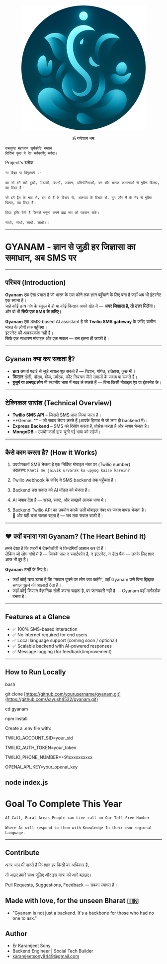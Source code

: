 <p align="center">
  <img src="./readme.png" alt="Saadhna AI Logo" width="400" />
</p>

<p align="center">
         ॐ गणेशाय नमः 
  
    वक्रतुण्ड महाकाय सूर्यकोटि समप्रभ  
    निर्विघ्नं कुरु मे देव सर्वकार्येषु सर्वदा॥
</p>

<p>
   Project's श्लोक
   
    सा विद्या या विमुक्तये :-

    वह जो हमें सारे दुखों, पीड़ाओं, बंधनों, अज्ञान, प्रतियोगिताओं, भ्रम और भ्रामक कल्पनाओं से मुक्ति दिलाए, वह विद्या है।

    जो हमें द्वैत के भाव से, हम दो हैं के विचार से, अलगाव के विचार से, तुम और मैं के भेद से मुक्ति दिलाए, वह विद्या है।

    विद्या दृष्टि देती है जिससे मनुष्य अपने ब्रह्म रूप को पहचान सके।

    साधो, साधो, साधो, साधो।।
</p>

---


#  GYANAM - ज्ञान से जुड़ी हर जिज्ञासा का समाधान, अब SMS पर

---

## **परिचय (Introduction)**

**Gyanam** एक ऐसा प्रयास है जो भारत के उस कोने तक ज्ञान पहुँचाने के लिए बना है जहाँ अब भी इंटरनेट एक सपना है।  
चाहे कोई छात्र गांव के स्कूल में हो या कोई किसान अपने खेत में — **अगर जिज्ञासा है, तो उत्तर मिलेगा**।  
और वो भी **सिर्फ एक SMS के ज़रिए।**

**Gyanam** एक SMS-based AI assistant है जो **Twilio SMS gateway** के ज़रिए ग्रामीण भारत के लोगों तक पहुँचेगा।  
इंटरनेट की आवश्यकता नहीं है।  
सिर्फ एक साधारण मोबाइल और एक सवाल — बस इतना ही काफी है।

---

## **Gyanam क्या कर सकता है?**

-  **छात्र** अपनी पढ़ाई से जुड़े सवाल पूछ सकते हैं — विज्ञान, गणित, इतिहास, कुछ भी।
-  **किसान** खेती, मौसम, बीज, उर्वरक, कीट नियंत्रण जैसे सवालों के जवाब पा सकते हैं।
-  **बुजुर्ग या अनपढ़ लोग** भी स्थानीय भाषा में मदद ले सकते हैं — बिना किसी मोबाइल ऐप या इंटरनेट के।

---

##  **टेक्निकल सारांश (Technical Overview)**

-  **Twilio SMS API** – जिससे SMS प्राप्त किया जाता है।
-  **Gemini ** – जो जवाब तैयार करते हैं (आपके हिसाब से जो लगा हो backend में)।
-  **Express Backend** – SMS को रिसीव करता है, प्रोसेस करता है और जवाब भेजता है।
-  **MongoDB** – उपयोगकर्ता द्वारा चुनी गई भाषा को सहेजें।

---

##  **कैसे काम करता है? (How it Works)**

1. उपयोगकर्ता SMS भेजता है एक निर्दिष्ट मोबाइल नंबर पर (Twilio number)  
    उदाहरण: `Kheti me jaivik urvarak ka upyog kaise karein?`

2. Twilio webhook के ज़रिए ये SMS backend तक पहुँचता है।

3. Backend उस सवाल को AI मॉडल को भेजता है।

4. AI जवाब देता है — सरल, स्पष्ट, और समझने लायक भाषा में।

5. Backend Twilio API का उपयोग करके उसी मोबाइल नंबर पर जवाब वापस भेजता है।  
   🔁 और यही चक्र चलता रहता है — जब तक सवाल बाकी हैं।

---

## ❤️ **क्यों बनाया गया Gyanam? (The Heart Behind It)**

हमने देखा है कि शहरों में टेक्नोलॉजी ने ज़िन्दगियाँ आसान कर दी हैं।  
लेकिन जो लोग गांवों में हैं — जिनके पास न स्मार्टफोन है, न इंटरनेट, न डेटा पैक — उनके लिए ज्ञान आज भी दूर है।

**Gyanam** उन्हीं के लिए है।

- जहाँ कोई छात्र डरता है कि "सवाल पूछने पर लोग क्या कहेंगे", वहाँ Gyanam उसे बिना झिझक सवाल पूछने की आज़ादी देता है।
- जहाँ कोई किसान वैज्ञानिक खेती करना चाहता है, पर जानकारी नहीं है — Gyanam वहाँ मार्गदर्शक बनता है।

---

##  **Features at a Glance**

- ✅ 100% SMS-based interaction
- ✅ No internet required for end users
- ✅ Local language support (coming soon / optional)
- ✅ Scalable backend with AI-powered responses
- ✅ Message logging (for feedback/improvement)

---

##  **How to Run Locally**

bash

git clone [https://github.com/yourusername/gyanam.git](https://github.com/Aayush4532/gyanam.git)

cd gyanam

npm install

Create a .env file with:

TWILIO_ACCOUNT_SID=your_sid

TWILIO_AUTH_TOKEN=your_token

TWILIO_PHONE_NUMBER=+91xxxxxxxxxx

OPENAI_API_KEY=your_openai_key

node index.js
---


# Goal To Complete This Year

<p>

    AI Call, Rural Areas People can Live call on Our Toll Free Number
    
    Where Ai will respond to them with Knowledge In their own regional Language.
</p>

---

##  **Contribute**
अगर आप भी मानते हैं कि ज्ञान हर किसी का अधिकार है,

तो आइए हमारे साथ जुड़िए और इस यात्रा को आगे बढ़ाइए।

Pull Requests, Suggestions, Feedback — सबका स्वागत है।

##  **Made with love, for the unseen Bharat 🇮🇳**
- "Gyanam is not just a backend. It's a backbone for those who had no one to ask."

##  **Author**
- Er Karamjeet Sony
- Backend Engineer | Social Tech Builder
- karamjeetsony8449@gmail.com
